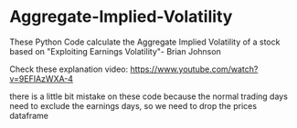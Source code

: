 # Aggregate-Implied-Volatility
These Python Code calculate the Aggregate Implied Volatility of a stock based on "Exploiting Earnings Volatility"- Brian Johnson

Check these explanation video: https://www.youtube.com/watch?v=9EFIAzWXA-4

there is a little bit mistake on these code because the normal trading days need to exclude the earnings days, so we need to drop the prices dataframe
